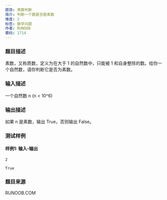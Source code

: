 ```yaml
---
题目: 素数判断
简介: 判断一个数是否是素数
难度: 2
标签: 数学问题
作者: RUNOOB
慕码: 1714
---
```


### 题目描述

素数，又称质数，定义为在大于 1 的自然数中，只能被 1 和自身整除的数。给你一个自然数，请你判断它是否为素数。

### 输入描述

一个自然数 n (n < 10^6)

### 输出描述

如果 n 是素数，输出 True，否则输出 False。

### 测试样例

#### 样例1: 输入-输出

```
2
```

```
True
```

### 题目来源

RUNOOB.COM